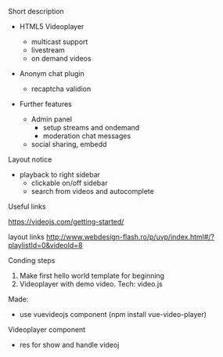 

Short description

- HTML5 Videoplayer 
    - multicast support
    - livestream
    - on demand videos
- Anonym chat plugin
    - recaptcha validion

- Further features
    - Admin panel
        - setup streams and ondemand
        - moderation chat messages
    - social sharing, embedd

Layout notice
- playback to right sidebar
    - clickable on/off sidebar
    - search from videos and autocomplete


Useful links

https://videojs.com/getting-started/

layout links
http://www.webdesign-flash.ro/p/uvp/index.html#/?playlistId=0&videoId=8



Conding steps

1. Make first hello world template for beginning
2. Videoplayer with demo video. Tech: video.js


Made:
- use vuevideojs component (npm install vue-video-player)


Videoplayer component
- res for show and handle videoj

